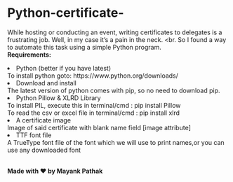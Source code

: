 # Python-certificate-
While hosting or conducting an event, writing certificates to delegates is a frustrating job. Well, in my case it’s a pain in the neck.
<br.
So I found a way to automate this task using a simple Python program.
<br>
**Requirements:**
<li>
Python (better if you have latest)<br>
To install python goto: https://www.python.org/downloads/</li>
<li>
Download and install<br>
The latest version of python comes with pip, so no need to download pip.</li>
<li>
Python Pillow & XLRD Library<br>
To install PIL, execute this in terminal/cmd : pip install Pillow
<br>
To read the csv or excel file in terminal/cmd : pip install xlrd
</li>
<li>A certificate image<br>
Image of said certificate with blank name field [image attribute]</li>
<li>
TTF font file<br>
A TrueType font file of the font which we will use to print names,or you can use any downloaded font
</li><br>

**Made with ❤ by Mayank Pathak**
